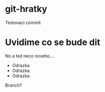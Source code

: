 git-hratky
==========

Testovaci commit

Uvidime co se bude dit
======================

No a ted neco noveho....

  - Odrazka
  - Odrazka
  - Odrazka

Branch?